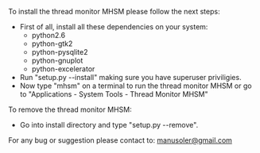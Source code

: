 To install the thread monitor MHSM please follow the next steps:
- First of all, install all these dependencies on your system:
  - python2.6
  - python-gtk2
  - python-pysqlite2
  - python-gnuplot
  - python-excelerator
- Run "setup.py --install" making sure you have superuser priviligies.
- Now type "mhsm" on a terminal to run the thread monitor MHSM or go to "Applications - System Tools - Thread Monitor MHSM"

To remove the thread monitor MHSM:
- Go into install directory and type "setup.py --remove".

For any bug or suggestion please contact to: manusoler@gmail.com
